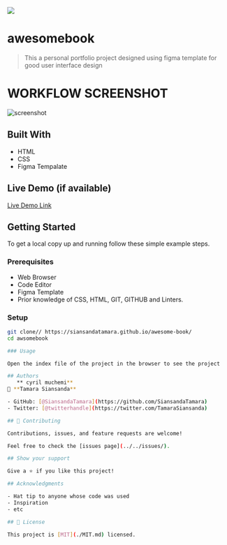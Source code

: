 ![](https://img.shields.io/badge/Microverse-blueviolet)

# awesomebook

> This a personal portfolio project designed using figma template for good user interface design

# WORKFLOW SCREENSHOT
![screenshot]()

## Built With
- HTML
- CSS
- Figma Tempalate
## Live Demo (if available)

[Live Demo Link](https://siansandatamara.github.io/awesome-book/
)

## Getting Started

To get a local copy up and running follow these simple example steps.

### Prerequisites

- Web Browser
- Code Editor
- Figma Template
- Prior knowledge of CSS, HTML, GIT, GITHUB and Linters.

### Setup

```bash
git clone// https://siansandatamara.github.io/awesome-book/
cd awsomebook

### Usage

Open the index file of the project in the browser to see the project

## Authors
   ** cyril muchemi**
👤 **Tamara Siansanda**

- GitHub: [@SiansandaTamara](https://github.com/SiansandaTamara)
- Twitter: [@twitterhandle](https://twitter.com/TamaraSiansanda)

## 🤝 Contributing

Contributions, issues, and feature requests are welcome!

Feel free to check the [issues page](../../issues/).

## Show your support

Give a ⭐️ if you like this project!

## Acknowledgments

- Hat tip to anyone whose code was used
- Inspiration
- etc

## 📝 License

This project is [MIT](./MIT.md) licensed.
